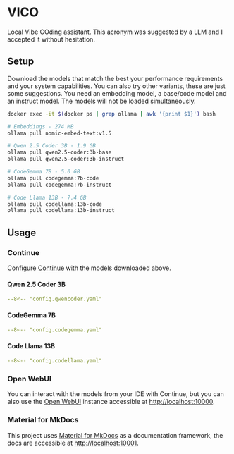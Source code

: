 # VICO

Local VIbe COding assistant. This acronym was suggested by a LLM and I accepted
it without hesitation.

## Setup

Download the models that match the best your performance requirements and your
system capabilities. You can also try other variants, these are just some
suggestions. You need an embedding model, a base/code model and an instruct
model. The models will not be loaded simultaneously.

```bash
docker exec -it $(docker ps | grep ollama | awk '{print $1}') bash

# Embeddings - 274 MB
ollama pull nomic-embed-text:v1.5

# Qwen 2.5 Coder 3B - 1.9 GB
ollama pull qwen2.5-coder:3b-base
ollama pull qwen2.5-coder:3b-instruct

# CodeGemma 7B - 5.0 GB
ollama pull codegemma:7b-code
ollama pull codegemma:7b-instruct

# Code Llama 13B - 7.4 GB
ollama pull codellama:13b-code
ollama pull codellama:13b-instruct
```

## Usage

### Continue

Configure [Continue](https://www.continue.dev) with the models downloaded above.

#### Qwen 2.5 Coder 3B

```yaml title="config.yaml"
--8<-- "config.qwencoder.yaml"
```

#### CodeGemma 7B

```yaml title="config.yaml"
--8<-- "config.codegemma.yaml"
```

#### Code Llama 13B

```yaml title="config.yaml"
--8<-- "config.codellama.yaml"
```

### Open WebUI

You can interact with the models from your IDE with Continue, but you can also
use the [Open WebUI](https://openwebui.com) instance accessible at
[http://localhost:10000](http://localhost:10000).

### Material for MkDocs

This project uses
[Material for MkDocs](https://squidfunk.github.io/mkdocs-material) as a
documentation framework, the docs are accessible at
[http://localhost:10001](http://localhost:10001).
